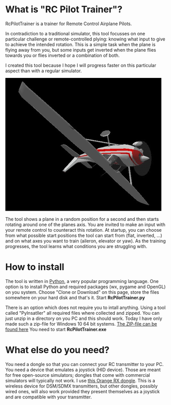 # What is "RC Pilot Trainer"?
RcPilotTrainer is a trainer for Remote Control Airplane Pilots. 

In contradiction to a traditional simulator, this tool focusses on one particular challenge or remote-controlled plying: knowing what input to give to achieve the intended rotation. This is a simple task when the plane is flying away from you, but some inputs get inverted when the plane flies towards you or flies inverted or a combination of both.

I created this tool because I hope I will progress faster on this particular aspect than with a regular simulator. 

![Screenshot](https://github.com/FredericG-BE/RcPilotTrainer/blob/master/Images/Screenshot.jpg)

The tool shows a plane in a random position for a second and then starts rotating around one of the planes axis. You are invited to make an input with your remote control to counteract this rotation. At startup, you can choose from what possible start positions the tool can start from (flat, inverted, ...) and on what axes you want to train (aileron, elevator or yaw). As the training progresses, the tool learns what conditions you are struggling with.

# How to install
The tool is written in [Python](http://www.python.org), a very popular programming language. One option is to install Python and required packages (wx, pygame and OpenGL) on you system. Choose "Clone or Download" on this page, store the files somewhere on your hard disk and that's it. Start __RcPilotTrainer.py__ 

There is an option which does not require you to intall anything. Using a tool called "PyInsatller" all required files where collected and zipped. You can just unzip in a directory on you PC and this should work. Today I have only made such a zip-file for Windows 10 64 bit systems. [The ZIP-file can be found here](http://rc-flight.be/RcCtrlTrainer/Win10_64/latest/RcPilotTrainer.zip) You need to start __RcPilotTrainer.exe__

# What else do you need?
You need a dongle so that you can connect your RC transmitter to your PC. You need a device that emulates a joystick (HID device). Those are meant for free open-source simulators; dongles that come with commercial simulators will typically not work. I use [this Orange RX dongle](https://hobbyking.com/en_us/dsmx-dsm2-protocol-usb-dongle.html). This is a wireless device for DSM/SDMX transmitters, but other dongles, possibly wired ones, will also work provided they present themselves as a joystick and are compatible with your transmitter.

